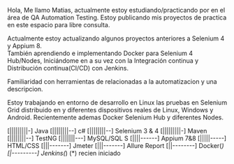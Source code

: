 Hola, Me llamo Matias, actualmente estoy estudiando/practicando por en el área de QA Automation Testing.
Estoy publicando mis proyectos de practica en este espacio para libre consulta.

Actualmente estoy actualizando algunos proyectos anteriores a Selenium 4 y Appium 8.                                                                      
También aprendiendo e implementando Docker para Selenium 4 Hub/Nodes,
Iniciándome en a su vez con la Integración continua y Distribución continua(CI/CD) con Jenkins.

Familiaridad con herramientas de relacionadas a la automatizacion y una descripcion.

Estoy trabajando en entorno de desarrollo en Linux  las pruebas en Selenium Grid distribuido en y diferentes dispositivos reales de Linux, Windows y Android. 
Recientemente ademas Docker Selenium Hub y diferentes Nodes.

[|||||||||-] Java
[||||||||--] c#
[||||||||--] Selenium 3 & 4
[|||||||||-] Maven
[||||||||--] TestNG 
[|||||||---] MySQL/SQL S
[||||------] Appium   7&8 
[|||||-----] HTML/CSS 
[|||-------] Jmeter
[|||-------] Allure Report
[||--------] Docker(*)
[|---------] Jenkins(*)
(*) recien iniciado
